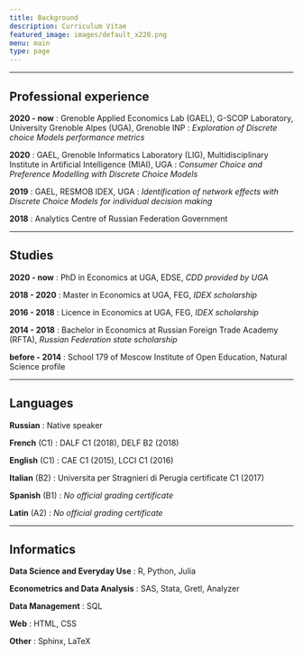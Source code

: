 ```yaml
---
title: Background
description: Curriculum Vitae
featured_image: images/default_x220.png
menu: main
type: page
---
```




<style>
table th:first-of-type {
    width: 25%;
}
table th:nth-of-type(2) {
    width: 75%;
}
</style>


<!--
---

## Centers of interest

* Behavioural Theories
* Discrete Choice Modelling (DCM)
* Preference Studies
* Econometrics
* Machine Learning (ML)
* Numerical Optimisation
* System Administration
* Workflow Managment
-->



---

## Professional experience

**2020 - now**
: Grenoble Applied Economics Lab (GAEL), G-SCOP Laboratory, University Grenoble Alpes (UGA), Grenoble INP
: *Exploration of Discrete choice Models performance metrics*

**2020**
: GAEL, Grenoble Informatics Laboratory (LIG), Multidisciplinary Institute in Artificial Intelligence (MIAI), UGA
: *Consumer Choice and Preference Modelling with Discrete Choice Models*

**2019**
: GAEL, RESMOB IDEX, UGA
: *Identification of network effects with Discrete Choice Models for individual decision making*

**2018**
: Analytics Centre of Russian Federation Government



---

## Studies

**2020 - now**
: PhD in Economics at UGA, EDSE, *CDD provided by UGA*

**2018 - 2020**
: Master in Economics at UGA, FEG, *IDEX scholarship*

**2016 - 2018**
: Licence in Economics at UGA, FEG, *IDEX scholarship*

**2014 - 2018**
: Bachelor in Economics at Russian Foreign Trade Academy (RFTA), *Russian Federation state scholarship*

**before - 2014**
: School 179 of Moscow Institute of Open Education, Natural Science profile



---

## Languages

**Russian**
: Native speaker

**French** (C1)
: DALF C1 (2018), DELF B2 (2018)

**English** (C1)
: CAE C1 (2015), LCCI C1 (2016)

**Italian** (B2)
: Universita per Stragnieri di Perugia certificate C1 (2017)

**Spanish** (B1)
: *No official grading certificate*

**Latin** (A2)
: *No official grading certificate*



---

## Informatics

**Data Science and Everyday Use**
: R, Python, Julia

**Econometrics and Data Analysis**
: SAS, Stata, Gretl, Analyzer

**Data Management**
: SQL

**Web**
: HTML, CSS

**Other**
: Sphinx, LaTeX